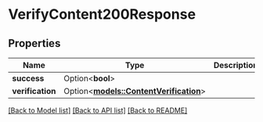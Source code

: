 # VerifyContent200Response

## Properties

Name | Type | Description | Notes
------------ | ------------- | ------------- | -------------
**success** | Option<**bool**> |  | [optional]
**verification** | Option<[**models::ContentVerification**](ContentVerification.md)> |  | [optional]

[[Back to Model list]](../README.md#documentation-for-models) [[Back to API list]](../README.md#documentation-for-api-endpoints) [[Back to README]](../README.md)


